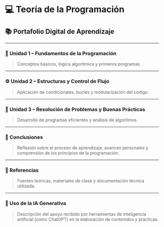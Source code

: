 # 💻 Teoría de la Programación  
## 📚 Portafolio Digital de Aprendizaje  

---

### 🧩 Unidad 1 – Fundamentos de la Programación  
> Conceptos básicos, lógica algorítmica y primeros programas.  

---

### ⚙️ Unidad 2 – Estructuras y Control de Flujo  
> Aplicación de condicionales, bucles y modularización del código.  

---

### 🧠 Unidad 3 – Resolución de Problemas y Buenas Prácticas  
> Desarrollo de programas eficientes y análisis de algoritmos.  

---

### 📝 Conclusiones  
> Reflexión sobre el proceso de aprendizaje, avances personales y comprensión de los principios de la programación.  

---

### 📖 Referencias  
> Fuentes teóricas, materiales de clase y documentación técnica utilizada.  

---

### 🤖 Uso de la IA Generativa  
> Descripción del apoyo recibido por herramientas de inteligencia artificial (como ChatGPT) en la elaboración de contenidos y prácticas.  
